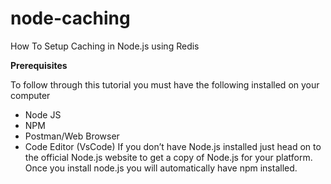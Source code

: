 # node-caching
How To Setup Caching in Node.js using Redis

**Prerequisites**

To follow through this tutorial you must have the following installed on your computer

* Node JS
* NPM
* Postman/Web Browser
* Code Editor (VsCode)
If you don’t have Node.js installed just head on to the official Node.js website to get a copy of Node.js for your platform. Once you install node.js you will automatically have npm installed.
